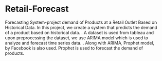 # Retail-Forecast
Forecasting System-project demand of Products at a Retail Outlet Based on Historical Data. 
In this project, we create a system that predicts the demand of a product based on historical data. . A dataset is used from tableau and upon preprocessing the dataset, we use ARIMA model which is used to analyze and forecast time series data. . Along with ARIMA, Prophet model, by Facebook is also used. Prophet is used to forecast the demand of products.
